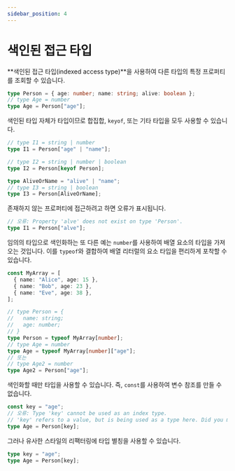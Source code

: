 ```yaml
---
sidebar_position: 4
---
```


# 색인된 접근 타입

**색인된 접근 타입(indexed access type)**을 사용하여 다른 타입의 특정 프로퍼티를 조회할 수 있습니다.

```ts
type Person = { age: number; name: string; alive: boolean };
// type Age = number
type Age = Person["age"];
```

색인된 타입 자체가 타입이므로 합집합, `keyof`, 또는 기타 타입을 모두 사용할 수 있습니다.

```ts
// type I1 = string | number
type I1 = Person["age" | "name"];

// type I2 = string | number | boolean
type I2 = Person[keyof Person];

type AliveOrName = "alive" | "name";
// type I3 = string | boolean
type I3 = Person[AliveOrName];
```

존재하지 않는 프로퍼티에 접근하려고 하면 오류가 표시됩니다.

```ts
// 오류: Property 'alve' does not exist on type 'Person'.
type I1 = Person["alve"];
```

임의의 타입으로 색인화하는 또 다른 예는 `number`를 사용하여 배열 요소의 타입을 가져오는 것입니다. 이를 `typeof`와 결합하여 배열 리터럴의 요소 타입을 편리하게 포착할 수 있습니다.

```ts
const MyArray = [
  { name: "Alice", age: 15 },
  { name: "Bob", age: 23 },
  { name: "Eve", age: 38 },
];

// type Person = {
//   name: string;
//   age: number;
// }
type Person = typeof MyArray[number];
// type Age = number
type Age = typeof MyArray[number]["age"];
// 또는
// type Age2 = number
type Age2 = Person["age"];
```

색인화할 때만 타입을 사용할 수 있습니다. 즉, `const`를 사용하여 변수 참조를 만들 수 없습니다.

```ts
const key = "age";
// 오류: Type 'key' cannot be used as an index type.
// 'key' refers to a value, but is being used as a type here. Did you mean 'typeof key'?
type Age = Person[key];
```

그러나 유사한 스타일의 리팩터링에 타입 별칭을 사용할 수 있습니다.

```ts
type key = "age";
type Age = Person[key];
```
